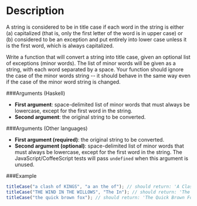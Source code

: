 # Description

A string is considered to be in title case if each word in the string is either (a) capitalized (that is, only the first letter of the word is in upper case) or (b) considered to be an exception and put entirely into lower case unless it is the first word, which is always capitalized.

Write a function that will convert a string into title case, given an optional list of exceptions (minor words). The list of minor words will be given as a string, with each word separated by a space. Your function should ignore the case of the minor words string -- it should behave in the same way even if the case of the minor word string is changed.

###Arguments (Haskell)

- **First argument**: space-delimited list of minor words that must always be lowercase, except for the first word in the string.
- **Second argument**: the original string to be converted.

###Arguments (Other languages)

- **First argument (required)**: the original string to be converted.
- **Second argument (optional)**: space-delimited list of minor words that must always be lowercase, except for the first word in the string. The JavaScript/CoffeeScript tests will pass `undefined` when this argument is unused.

###Example

```javascript
titleCase("a clash of KINGS", "a an the of"); // should return: 'A Clash of Kings'
titleCase("THE WIND IN THE WILLOWS", "The In"); // should return: 'The Wind in the Willows'
titleCase("the quick brown fox"); // should return: 'The Quick Brown Fox'
```
